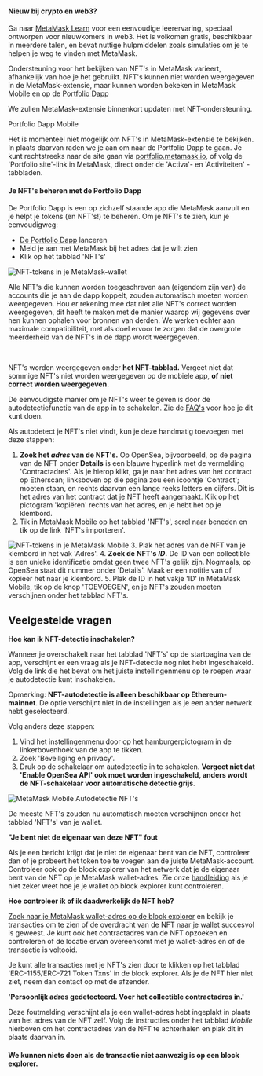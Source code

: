 
#### Nieuw bij crypto en web3?


Ga naar [MetaMask Learn](https://learn.metamask.io/) voor een eenvoudige leerervaring, speciaal ontworpen voor nieuwkomers in web3. Het is volkomen gratis, beschikbaar in meerdere talen, en bevat nuttige hulpmiddelen zoals simulaties om je te helpen je weg te vinden met MetaMask.



Ondersteuning voor het bekijken van NFT's in MetaMask varieert, afhankelijk van hoe je het gebruikt. NFT's kunnen niet worden weergegeven in de MetaMask-extensie, maar kunnen worden bekeken in MetaMask Mobile en op de [Portfolio Dapp](https://portfolio.metamask.io)


We zullen MetaMask-extensie binnenkort updaten met NFT-ondersteuning.




Portfolio Dapp Mobile


Het is momenteel niet mogelijk om NFT's in MetaMask-extensie te bekijken. In plaats daarvan raden we je aan om naar de Portfolio Dapp te gaan. Je kunt rechtstreeks naar de site gaan via [portfolio.metamask.io](https://portfolio.metamask.io), of volg de 'Portfolio site'-link in MetaMask, direct onder de 'Activa'- en 'Activiteiten' -tabbladen.


#### Je NFT's beheren met de Portfolio Dapp


De Portfolio Dapp is een op zichzelf staande app die MetaMask aanvult en je helpt je tokens (en NFT's!) te beheren. Om je NFT's te zien, kun je eenvoudigweg:


* [De Portfolio Dapp](https://portfolio.metamask.io/) lanceren
* Meld je aan met MetaMask bij het adres dat je wilt zien
* Klik op het tabblad 'NFT's'


![NFT-tokens in je MetaMask-wallet](https://support.metamask.io/hc/article_attachments/12538256914331)


Alle NFT's die kunnen worden toegeschreven aan (eigendom zijn van) de accounts die je aan de dapp koppelt, zouden automatisch moeten worden weergegeven. Hou er rekening mee dat niet alle NFT's correct worden weergegeven, dit heeft te maken met de manier waarop wij gegevens over hen kunnen ophalen voor bronnen van derden. We werken echter aan maximale compatibiliteit, met als doel ervoor te zorgen dat de overgrote meerderheid van de NFT's in de dapp wordt weergegeven.


 




NFT's worden weergegeven onder **het NFT-tabblad.** Vergeet niet dat sommige NFT's niet worden weergegeven op de mobiele app, **of niet correct worden weergegeven.**


De eenvoudigste manier om je NFT's weer te geven is door de autodetectiefunctie van de app in te schakelen. Zie de [FAQ's](#h_01FX57WQCNFY5GKFYR8YYW70D5) voor hoe je dit kunt doen.


Als autodetect je NFT's niet vindt, kun je deze handmatig toevoegen met deze stappen:


1. **Zoek het *adres* van de NFT's.** Op OpenSea, bijvoorbeeld, op de pagina van de NFT onder **Details** is een blauwe hyperlink met de vermelding 'Contractadres'. Als je hierop klikt, ga je naar het adres van het contract op Etherscan; linksboven op die pagina zou een icoontje 'Contract'; moeten staan, en rechts daarvan een lange reeks letters en cijfers. Dit is het adres van het contract dat je NFT heeft aangemaakt. Klik op het pictogram 'kopiëren' rechts van het adres, en je hebt het op je klembord.
2. Tik in MetaMask Mobile op het tabblad 'NFT's', scrol naar beneden en tik op de link 'NFT's importeren'.


![NFT-tokens in je MetaMask Mobile](https://support.metamask.io/hc/article_attachments/12676602789147)
3. Plak het adres van de NFT van je klembord in het vak 'Adres'.
4. **Zoek de NFT's *ID*.** De ID van een collectible is een unieke identificatie omdat geen twee NFT's gelijk zijn. Nogmaals, op OpenSea staat dit nummer onder 'Details'. Maak er een notitie van of kopieer het naar je klembord.
5. Plak de ID in het vakje 'ID' in MetaMask Mobile, tik op de knop 'TOEVOEGEN', en je NFT's zouden moeten verschijnen onder het tabblad NFT's.





**Veelgestelde vragen**
------------------------




**Hoe kan ik NFT-detectie inschakelen?**

Wanneer je overschakelt naar het tabblad 'NFT's' op de startpagina van de app, verschijnt er een vraag als je NFT-detectie nog niet hebt ingeschakeld. Volg de link die het bevat om het juiste instellingenmenu op te roepen waar je autodetectie kunt inschakelen.


Opmerking: **NFT-autodetectie is alleen beschikbaar op Ethereum-mainnet**. De optie verschijnt niet in de instellingen als je een ander netwerk hebt geselecteerd.


Volg anders deze stappen:


1. Vind het instellingenmenu door op het hamburgerpictogram in de linkerbovenhoek van de app te tikken.
2. Zoek 'Beveiliging en privacy'.
3. Druk op de schakelaar om autodetectie in te schakelen. **Vergeet niet dat 'Enable OpenSea API' ook moet worden ingeschakeld, anders wordt de NFT-schakelaar voor automatische detectie grijs**.


![MetaMask Mobile Autodetectie NFT's](https://support.metamask.io/hc/article_attachments/12539099228187)


De meeste NFT's zouden nu automatisch moeten verschijnen onder het tabblad 'NFT's' van je wallet.





**"Je bent niet de eigenaar van deze NFT" fout**

Als je een bericht krijgt dat je niet de eigenaar bent van de NFT, controleer dan of je probeert het token toe te voegen aan de juiste MetaMask-account. Controleer ook op de block explorer van het netwerk dat je de eigenaar bent van de NFT op je MetaMask wallet-adres. Zie onze [handleiding](https://support.metamask.io/hc/en-us/articles/360057536611-How-to-check-my-wallet-activity-on-the-blockchain-explorer) als je niet zeker weet hoe je je wallet op block explorer kunt controleren.





**Hoe controleer ik of ik daadwerkelijk de NFT heb?**

[Zoek naar je MetaMask wallet-adres op de block explorer](https://support.metamask.io/hc/en-us/articles/360057536611-How-to-check-my-wallet-activity-on-the-blockchain-explorer) en bekijk je transacties om te zien of de overdracht van de NFT naar je wallet succesvol is geweest. Je kunt ook het contractadres van de NFT opzoeken en controleren of de locatie ervan overeenkomt met je wallet-adres en of de transactie is voltooid.


Je kunt alle transacties met je NFT's zien door te klikken op het tabblad 'ERC-1155/ERC-721 Token Txns' in de block explorer. Als je de NFT hier niet ziet, neem dan contact op met de afzender.





**'Persoonlijk adres gedetecteerd. Voer het collectible contractadres in.'**

Deze foutmelding verschijnt als je een wallet-adres hebt ingeplakt in plaats van het adres van de NFT zelf. Volg de instructies onder het tabblad *Mobile* hierboven om het contractadres van de NFT te achterhalen en plak dit in plaats daarvan in.





#### **We kunnen niets doen als de transactie niet aanwezig is op een block explorer.**

